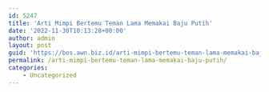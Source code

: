 ```yaml
---
id: 5247
title: 'Arti Mimpi Bertemu Teman Lama Memakai Baju Putih'
date: '2022-11-30T10:13:28+00:00'
author: admin
layout: post
guid: 'https://bos.awn.biz.id/arti-mimpi-bertemu-teman-lama-memakai-baju-putih/'
permalink: /arti-mimpi-bertemu-teman-lama-memakai-baju-putih/
categories:
    - Uncategorized
---
```


